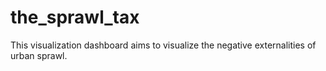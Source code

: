 # the_sprawl_tax
This visualization dashboard aims to visualize the negative externalities of urban sprawl.
